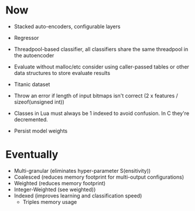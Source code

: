 # Now

- Stacked auto-encoders, configurable layers
- Regressor
- Threadpool-based classifier, all classifiers share the same threadpool in the
  autoencoder

- Evaluate without malloc/etc consider using caller-passed tables or other
  data structures to store evaluate results

- Titanic dataset

- Throw an error if length of input bitmaps isn't correct (2 x features /
  sizeof(unsigned int))
- Classes in Lua must always be 1 indexed to avoid confusion. In C they're
  decremented.
- Persist model weights

# Eventually

- Multi-granular (eliminates hyper-parameter S(ensitivity))
- Coalesced (reduces memory footprint for multi-output configurations)
- Weighted (reduces memory footprint)
- Integer-Weighted (see weighted))
- Indexed (improves learning and classification speed)
    - Triples memory usage

